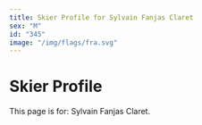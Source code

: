 ```yaml
---
title: Skier Profile for Sylvain Fanjas Claret
sex: "M"
id: "345"
image: "/img/flags/fra.svg" 
---
```


# Skier Profile

This page is for: Sylvain Fanjas Claret.
    